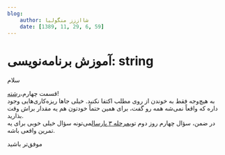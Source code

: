 ```yaml
---
blog:
    author: شااززز منگولیا
    date: [1389, 11, 29, 6, 59]
---
```

# آموزش برنامه‌نویسی: string

<div class="cnt">
سلام<p></p>
<p>قسمت چهارم،<a href="http://s1.picofile.com/file/6359910460/string.pdf.html">رشته</a>!<br/>به هیچ‌وجه فقط به خوندن از روی مطلب اکتفا نکنید. خیلی جاها ریزه‌کاری‌هایی وجود داره که واقعاً نمی‌شه همه رو گفت، برای همین حتماً خودتون هم یه مقدار براش وقت بذارید.<br/>در ضمن، سؤال چهارم روز دوم توی<a href="http://shaazzz.blogfa.com/post-81.aspx">مرحله ۳ پارسال</a>می‌تونه سؤال خیلی خوبی برای یه تمرین واقعی باشه.</p>
<p>موفق‌تر باشید</p>
</div>
